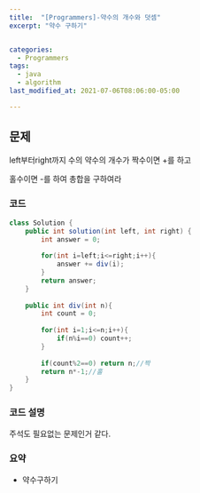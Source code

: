 ```yaml
---
title:  "[Programmers]-약수의 개수와 덧셈"
excerpt: "약수 구하기"


categories:
  - Programmers
tags:
  - java
  - algorithm
last_modified_at: 2021-07-06T08:06:00-05:00

---
```


## 문제

left부터right까지 수의 약수의 개수가 짝수이면 +를 하고

홀수이면 -를 하여 총합을 구하여라

### 코드

```java
class Solution {
    public int solution(int left, int right) {
        int answer = 0;
        
        for(int i=left;i<=right;i++){
            answer += div(i);
        }
        return answer;
    }
    
    public int div(int n){
        int count = 0;
        
        for(int i=1;i<=n;i++){
            if(n%i==0) count++;
        }
        
        if(count%2==0) return n;//짝
        return n*-1;//홀
    }
}
```

### 코드 설명

주석도 필요없는 문제인거 같다.


### 요약
- 약수구하기
